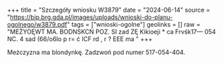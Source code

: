 +++
title = "Szczegóły wniosku W3879"
date = "2024-06-14"
source = "https://bip.brg.gda.pl/images/uploads/wnioski-do-planu-ogolnego/w3879.pdf"
tags = ["wnioski-ogolne"]
geolinks = []
raw = "MEŻYOĘWT MA. BODNSKCŃ POZ.  SI zad ZĘ Kikioeji * ca Frvśk17— 054 NC. 4  sad (66/o6lo p r= ć ICF  rd , r ?  EEE ma "
+++

Meżczyzna ma blondynkę. Zadzwoń pod numer 517-054-404.


